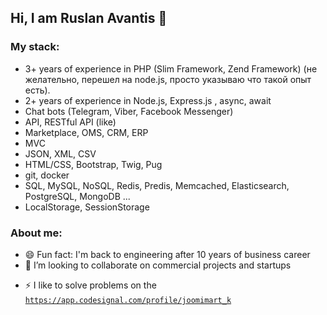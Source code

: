 ## Hi, I am Ruslan Avantis 👋

<!--
**ruslan-avantis/ruslan-avantis** is a ✨ _special_ ✨ repository because its `README.md` (this file) appears on your GitHub profile.
-->
### My stack:
- 3+ years of experience in PHP (Slim Framework, Zend Framework) (не желательно, перешел на node.js, просто указываю что такой опыт есть).
- 2+ years of experience in Node.js, Express.js , async, await
- Chat bots (Telegram, Viber, Facebook Messenger)
- API, RESTful API (like)
- Marketplace, OMS, CRM, ERP
- MVC
- JSON, XML, CSV
- HTML/CSS, Bootstrap, Twig, Pug
- git, docker
- SQL, MySQL, NoSQL, Redis, Predis, Memcached, Elasticsearch, PostgreSQL, MongoDB ...
- LocalStorage, SessionStorage

### About me:
- 😄 Fun fact: I'm back to engineering after 10 years of business career
- 🔭 I’m looking to collaborate on commercial projects and startups
<!--
- 🌱 I’m currently learning ...
- 👯 I’m looking to collaborate on ...
- 🤔 I’m looking for help with ...
- 💬 Ask me about ...
- 📫 How to reach me: ...
-->
- ⚡ I like to solve problems on the [`https://app.codesignal.com/profile/joomimart_k`](codesignal.com)

